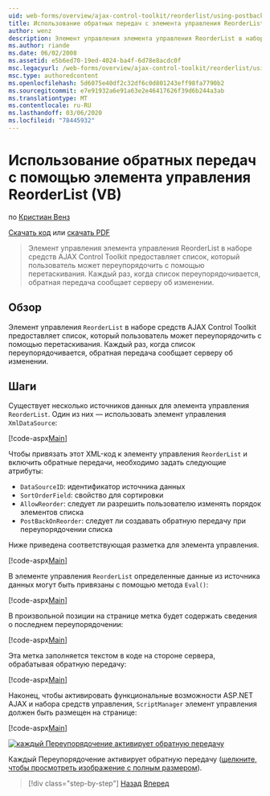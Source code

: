 ```yaml
---
uid: web-forms/overview/ajax-control-toolkit/reorderlist/using-postbacks-with-reorderlist-vb
title: Использование обратных передач с элемента управления ReorderList (VB) | Документация Майкрософт
author: wenz
description: Элемент управления элемента управления ReorderList в наборе средств AJAX Control Toolkit предоставляет список, который пользователь может переупорядочить с помощью перетаскивания. Каждый раз, когда список переупорядочивается, PO...
ms.author: riande
ms.date: 06/02/2008
ms.assetid: e5b6ed70-19ed-4024-ba4f-6d78e8acdc0f
msc.legacyurl: /web-forms/overview/ajax-control-toolkit/reorderlist/using-postbacks-with-reorderlist-vb
msc.type: authoredcontent
ms.openlocfilehash: 5d6075e40df2c32df6c0d801243eff98fa7790b2
ms.sourcegitcommit: e7e91932a6e91a63e2e46417626f39d6b244a3ab
ms.translationtype: MT
ms.contentlocale: ru-RU
ms.lasthandoff: 03/06/2020
ms.locfileid: "78445932"
---
```

# <a name="using-postbacks-with-reorderlist-vb"></a>Использование обратных передач с помощью элемента управления ReorderList (VB)

по [Кристиан Венз](https://github.com/wenz)

[Скачать код](https://download.microsoft.com/download/9/3/f/93f8daea-bebd-4821-833b-95205389c7d0/ReorderList4.vb.zip) или [скачать PDF](https://download.microsoft.com/download/2/d/c/2dc10e34-6983-41d4-9c08-f78f5387d32b/reorderlist4VB.pdf)

> Элемент управления элемента управления ReorderList в наборе средств AJAX Control Toolkit предоставляет список, который пользователь может переупорядочить с помощью перетаскивания. Каждый раз, когда список переупорядочивается, обратная передача сообщает серверу об изменении.

## <a name="overview"></a>Обзор

Элемент управления `ReorderList` в наборе средств AJAX Control Toolkit предоставляет список, который пользователь может переупорядочить с помощью перетаскивания. Каждый раз, когда список переупорядочивается, обратная передача сообщает серверу об изменении.

## <a name="steps"></a>Шаги

Существует несколько источников данных для элемента управления `ReorderList`. Один из них — использовать элемент управления `XmlDataSource`:

[!code-aspx[Main](using-postbacks-with-reorderlist-vb/samples/sample1.aspx)]

Чтобы привязать этот XML-код к элементу управления `ReorderList` и включить обратные передачи, необходимо задать следующие атрибуты:

- `DataSourceID`: идентификатор источника данных
- `SortOrderField`: свойство для сортировки
- `AllowReorder`: следует ли разрешить пользователю изменять порядок элементов списка
- `PostBackOnReorder`: следует ли создавать обратную передачу при переупорядочении списка

Ниже приведена соответствующая разметка для элемента управления.

[!code-aspx[Main](using-postbacks-with-reorderlist-vb/samples/sample2.aspx)]

В элементе управления `ReorderList` определенные данные из источника данных могут быть привязаны с помощью метода `Eval()`:

[!code-aspx[Main](using-postbacks-with-reorderlist-vb/samples/sample3.aspx)]

В произвольной позиции на странице метка будет содержать сведения о последнем переупорядочении:

[!code-aspx[Main](using-postbacks-with-reorderlist-vb/samples/sample4.aspx)]

Эта метка заполняется текстом в коде на стороне сервера, обрабатывая обратную передачу:

[!code-aspx[Main](using-postbacks-with-reorderlist-vb/samples/sample5.aspx)]

Наконец, чтобы активировать функциональные возможности ASP.NET AJAX и набора средств управления, `ScriptManager` элемент управления должен быть размещен на странице:

[!code-aspx[Main](using-postbacks-with-reorderlist-vb/samples/sample6.aspx)]

[![каждый Переупорядочение активирует обратную передачу](using-postbacks-with-reorderlist-vb/_static/image2.png)](using-postbacks-with-reorderlist-vb/_static/image1.png)

Каждый Переупорядочение активирует обратную передачу ([щелкните, чтобы просмотреть изображение с полным размером](using-postbacks-with-reorderlist-vb/_static/image3.png)).

> [!div class="step-by-step"]
> [Назад](drag-and-drop-via-reorderlist-cs.md)
> [Вперед](drag-and-drop-via-reorderlist-vb.md)
